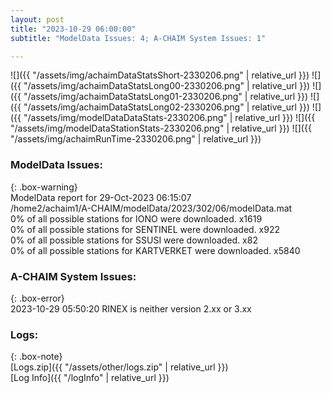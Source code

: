 ```yaml
---
layout: post
title: "2023-10-29 06:00:00"
subtitle: "ModelData Issues: 4; A-CHAIM System Issues: 1"

---
```


![]({{ "/assets/img/achaimDataStatsShort-2330206.png" | relative_url }})
![]({{ "/assets/img/achaimDataStatsLong00-2330206.png" | relative_url }})
![]({{ "/assets/img/achaimDataStatsLong01-2330206.png" | relative_url }})
![]({{ "/assets/img/achaimDataStatsLong02-2330206.png" | relative_url }})
![]({{ "/assets/img/modelDataDataStats-2330206.png" | relative_url }})
![]({{ "/assets/img/modelDataStationStats-2330206.png" | relative_url }})
![]({{ "/assets/img/achaimRunTime-2330206.png" | relative_url }})


### ModelData Issues:  
  
{: .box-warning}  
 ModelData report for 29-Oct-2023 06:15:07   
 /home2/achaim1/A-CHAIM/modelData/2023/302/06/modelData.mat   
 0% of all possible stations for IONO were downloaded. x1619   
 0% of all possible stations for SENTINEL were downloaded. x922   
 0% of all possible stations for SSUSI were downloaded. x82   
 0% of all possible stations for KARTVERKET were downloaded. x5840   
  
### A-CHAIM System Issues:  
  
{: .box-error}  
2023-10-29 05:50:20 RINEX is neither version 2.xx or 3.xx  

### Logs:  
  
{: .box-note}  
[Logs.zip]({{ "/assets/other/logs.zip" | relative_url }})  
[Log Info]({{ "/logInfo" | relative_url }})  
